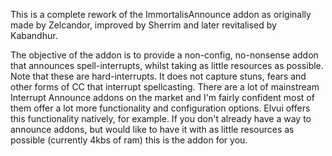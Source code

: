 This is a complete rework of the ImmortalisAnnounce addon as originally made by Zelcandor, improved by Sherrim and later revitalised by Kabandhur.

The objective of the addon is to provide a non-config, no-nonsense addon that announces spell-interrupts, whilst taking as little resources as possible. Note that these are hard-interrupts. It does not capture stuns, fears and other forms of CC that interrupt spellcasting.
There are a lot of mainstream Interrupt Announce addons on the market and I'm fairly confident most of them offer a lot more functionality and configuration options.
Elvui offers this functionality natively, for example.
If you don't already have a way to announce addons, but would like to have it with as little resources as possible (currently 4kbs of ram) this is the addon for you.
